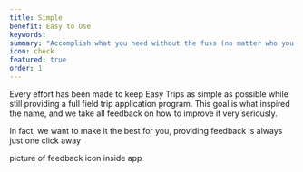 ```yaml
---
title: Simple
benefit: Easy to Use
keywords: 
summary: "Accomplish what you need without the fuss (no matter who you are)."
icon: check
featured: true
order: 1
---
```


Every effort has been made to keep Easy Trips as simple as possible while still providing a full field trip application program. This goal is what inspired the name, and we take all feedback on how to improve it very seriously.

In fact, we want to make it the best for you, providing feedback is always just one click away

picture of feedback icon inside app